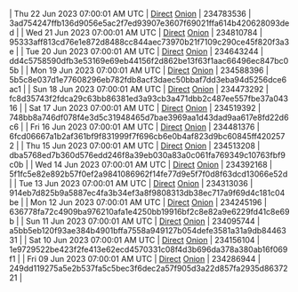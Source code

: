 | Thu 22 Jun 2023 07:00:01 AM UTC | [Direct](https://oshi.at/GaPh) [Onion](http://5ety7tpkim5me6eszuwcje7bmy25pbtrjtue7zkqqgziljwqy3rrikqd.onion/GaPh) | 234783536 | 3ad754247ffb136d9056e5ac2f7ed93907e3607f69021ffa614b420628093ded | 
| Wed 21 Jun 2023 07:00:01 AM UTC | [Direct](https://oshi.at/aSco) [Onion](http://5ety7tpkim5me6eszuwcje7bmy25pbtrjtue7zkqqgziljwqy3rrikqd.onion/aSco) | 234810784 | 95333aff813cd76e1e872d8488cc844aec73970b21f7109c290ce45f820f3a3e | 
| Tue 20 Jun 2023 07:00:01 AM UTC | [Direct](https://oshi.at/HMDX) [Onion](http://5ety7tpkim5me6eszuwcje7bmy25pbtrjtue7zkqqgziljwqy3rrikqd.onion/HMDX) | 234643244 | dd4c5758590dfb3e53169e69eb44156f2d862be13f63f1aac66496ec847bc05b | 
| Mon 19 Jun 2023 07:00:01 AM UTC | [Direct](https://oshi.at/qhnz) [Onion](http://5ety7tpkim5me6eszuwcje7bmy25pbtrjtue7zkqqgziljwqy3rrikqd.onion/qhnz) | 234588396 | 5b5c8e037d1e77608296eb782fdb8acf3daec50bbaf7dd3eba94d5256dce6ac1 | 
| Sun 18 Jun 2023 07:00:01 AM UTC | [Direct](https://oshi.at/bhcH) [Onion](http://5ety7tpkim5me6eszuwcje7bmy25pbtrjtue7zkqqgziljwqy3rrikqd.onion/bhcH) | 234473292 | fc8d35743f2fdca29c63bb86381ed3a93cb3a471dbb2c487ee557fbe37a04316 | 
| Sat 17 Jun 2023 07:00:01 AM UTC | [Direct](<html>) [Onion]() | 234519392 | 748bb8a746df078f4e3d5c31948465d7bae3969aa1d43dad9aa617e8fd22d6c6 | 
| Fri 16 Jun 2023 07:00:01 AM UTC | [Direct](https://oshi.at/ukGR) [Onion](http://5ety7tpkim5me6eszuwcje7bmy25pbtrjtue7zkqqgziljwqy3rrikqd.onion/ukGR) | 234481376 | 6fcd06667a1b2af361bf9f831999f7f696cb6e0b4af823d9bc60845ff4202572 | 
| Thu 15 Jun 2023 07:00:01 AM UTC | [Direct](https://oshi.at/TPaA) [Onion](http://5ety7tpkim5me6eszuwcje7bmy25pbtrjtue7zkqqgziljwqy3rrikqd.onion/TPaA) | 234513208 | dba5768ed7b360d576edd246f8a39eb030a83a0c061fa769349c10763fbf9c0b | 
| Wed 14 Jun 2023 07:00:01 AM UTC | [Direct](<html>) [Onion]() | 234392168 | 5f1fc5e82e892b57f0ef2a9841086962f14fe77d9e5f7f0d8f63dcd13066e52d | 
| Tue 13 Jun 2023 07:00:01 AM UTC | [Direct](<html>) [Onion]() | 234313036 | 914eb7d825b9a5887ec4fa3b34ef3a8f9808313db38ec717a9f69d4c181c04be | 
| Mon 12 Jun 2023 07:00:01 AM UTC | [Direct](https://oshi.at/mdkx) [Onion](http://5ety7tpkim5me6eszuwcje7bmy25pbtrjtue7zkqqgziljwqy3rrikqd.onion/mdkx) | 234245196 | 636778fa72c4909ba976210afa1e4250bb19916bf2c8e82a9e6229fd41c8e69b | 
| Sun 11 Jun 2023 07:00:01 AM UTC | [Direct](https://oshi.at/Wpmq) [Onion](http://5ety7tpkim5me6eszuwcje7bmy25pbtrjtue7zkqqgziljwqy3rrikqd.onion/Wpmq) | 234095744 | a5bb5eb120f93ae384b4901bffa7558a949127b054defe3581a31a9db8446331 | 
| Sat 10 Jun 2023 07:00:01 AM UTC | [Direct](https://oshi.at/mfff) [Onion](http://5ety7tpkim5me6eszuwcje7bmy25pbtrjtue7zkqqgziljwqy3rrikqd.onion/mfff) | 234156104 | 1e9729522be423f2fe413e62ecd4570331c08f4d3b696da378a380ab16f069f1 | 
| Fri 09 Jun 2023 07:00:01 AM UTC | [Direct](https://oshi.at/uukm) [Onion](http://5ety7tpkim5me6eszuwcje7bmy25pbtrjtue7zkqqgziljwqy3rrikqd.onion/uukm) | 234286944 | 249dd119275a5e2b537fa5c5bec3f6dec2a57f905d3a22d857fa2935d8637221 | 
